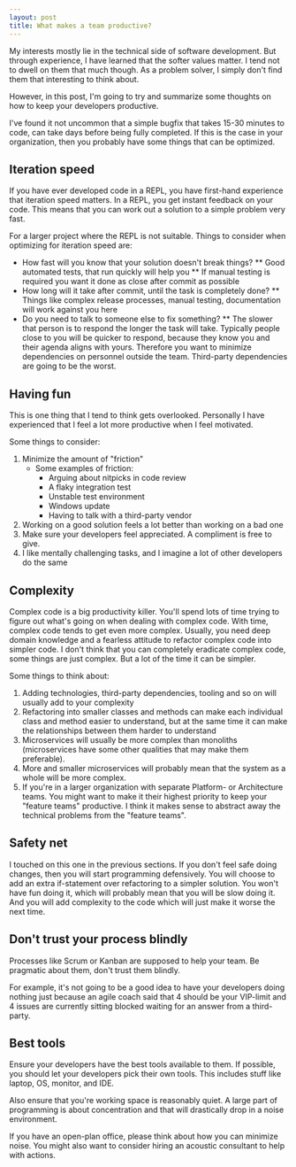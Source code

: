 ```yaml
---
layout: post
title: What makes a team productive?
---
```

My interests mostly lie in the technical side of software
development. But through experience,  I have learned that
the softer values matter. I tend not to dwell on them that
much though. As a problem solver, I simply don't find them that
interesting to think about. 

However, in this post, I'm going to try and summarize some
thoughts on how to keep your developers productive.

I've found it not uncommon that a simple bugfix that takes
15-30 minutes to code, can take days before being fully
completed. If this is the case in your organization, 
then you probably have some things that can be optimized.

## Iteration speed

If you have ever developed code in a REPL, you have first-hand
experience that iteration speed matters. In a REPL,
you get instant feedback on your code. This means that you
can work out a solution to a simple problem very fast.

For a larger project where the REPL is not suitable. Things 
to consider when optimizing for iteration speed are:

* How fast will you know that your solution doesn't break things? 
** Good automated tests, that run quickly will help you
** If manual testing is required you want it done as close after commit as possible
* How long will it take after commit, until the task is completely done?
** Things like complex release processes, manual testing, documentation will work against you here
* Do you need to talk to someone else to fix something?
** The slower that person is to respond the longer the task will take. Typically people close to you will be quicker to respond, because they know you and their agenda aligns with yours. Therefore you want to minimize dependencies on personnel outside the team. Third-party dependencies are going to be the worst.

## Having fun

This is one thing that I tend to think gets overlooked. Personally
I have experienced that I feel a lot more productive when
I feel motivated. 

Some things to consider:

1. Minimize the amount of "friction"
   * Some examples of friction:
      * Arguing about nitpicks in code review
      * A flaky integration test
      * Unstable test environment
      * Windows update
      * Having to talk with a third-party vendor
2. Working on a good solution feels a lot better than working on a bad one
3. Make sure your developers feel appreciated. A compliment is free to give.
4. I like mentally challenging tasks, and I imagine a lot of other developers do the same

## Complexity

Complex code is a big productivity killer. You'll spend lots of time
trying to figure out what's going on when dealing with complex code. With
time, complex code tends to get even more complex. Usually, you need deep domain
knowledge and a fearless attitude to refactor complex code into simpler
code. I don't think that you can completely eradicate complex code,
some things are just complex. But a lot of the time it can be simpler.

Some things to think about:

1. Adding technologies, third-party dependencies, tooling and so on will usually add to your complexity
2. Refactoring into smaller classes and methods can make each individual class and method easier to understand, but at the same time it can make the relationships between them harder to understand
3. Microservices will usually be more complex than monoliths (microservices have some other qualities that may make them preferable). 
4. More and smaller microservices will probably mean that the system as a whole will be more complex.
5. If you're in a larger organization with separate Platform- or Architecture teams. You might want to make it their highest priority to keep your "feature teams" productive. I think it makes sense to abstract away the technical problems from the "feature teams".

## Safety net

I touched on this one in the previous sections. If you
don't feel safe doing changes, then you will start programming
defensively. You will choose to add an extra if-statement over
refactoring to a simpler solution. You won't have fun doing it,
which will probably mean that you will be slow doing it. And you
will add complexity to the code which will just make it worse the
next time.

## Don't trust your process blindly

Processes like Scrum or Kanban are supposed to help your team.
Be pragmatic about them, don't trust them blindly. 

For example, it's not going to be a good idea
to have your developers doing nothing just because an agile
coach said that 4 should be your VIP-limit and 4 issues are
currently sitting blocked waiting for an answer from a third-party.

## Best tools

Ensure your developers have the best tools available to them.
If possible, you should let your developers pick their own tools.
This includes stuff like laptop, OS, monitor, and IDE.

Also ensure that you're working space is reasonably quiet. 
A large part of programming is about concentration and that will
drastically drop in a noise environment.

If you have an open-plan office, please think about how you
can minimize noise. You might also want to consider hiring
an acoustic consultant to help with actions.
